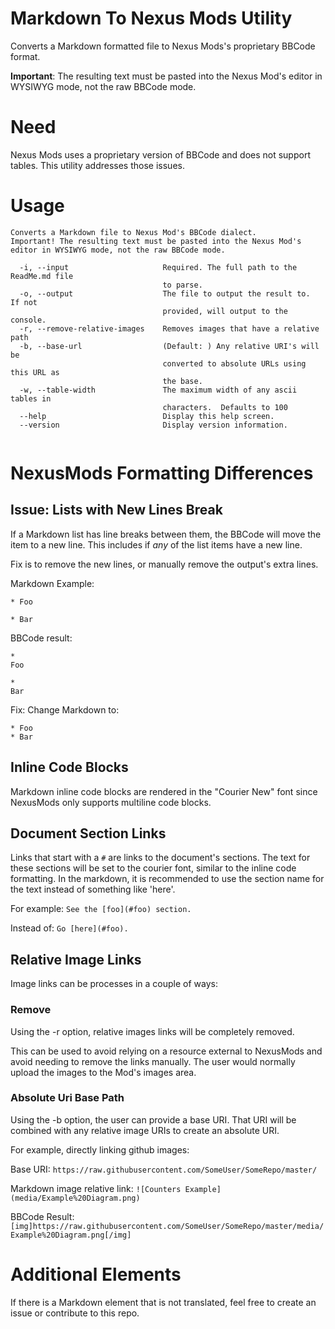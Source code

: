 # Markdown To Nexus Mods Utility

Converts a Markdown formatted file to Nexus Mods's proprietary BBCode format.  

**Important**: The resulting text must be pasted into the Nexus Mod's editor in WYSIWYG mode, not the raw BBCode mode.

# Need
Nexus Mods uses a proprietary version of BBCode and does not support tables.
This utility addresses those issues.

# Usage

```
Converts a Markdown file to Nexus Mod's BBCode dialect.
Important! The resulting text must be pasted into the Nexus Mod's editor in WYSIWYG mode, not the raw BBCode mode.

  -i, --input                     Required. The full path to the ReadMe.md file
                                  to parse.
  -o, --output                    The file to output the result to.  If not
                                  provided, will output to the console.
  -r, --remove-relative-images    Removes images that have a relative path
  -b, --base-url                  (Default: ) Any relative URI's will be
                                  converted to absolute URLs using this URL as
                                  the base.
  -w, --table-width               The maximum width of any ascii tables in
                                  characters.  Defaults to 100
  --help                          Display this help screen.
  --version                       Display version information.


  ```


# NexusMods Formatting Differences

## Issue: Lists with New Lines Break

If a Markdown list has line breaks between them, the BBCode will move the item to a new line.
This includes if *any* of the list items have a new line.  

Fix is to remove the new lines, or manually remove the output's extra lines.

Markdown Example:  
```
* Foo

* Bar
```

BBCode result:
```
* 
Foo

* 
Bar
```

Fix: Change Markdown to:
```
* Foo
* Bar
```

## Inline Code Blocks

Markdown inline code blocks are rendered in the "Courier New" font since NexusMods only supports multiline code blocks.

## Document Section Links

Links that start with a `#` are links to the document's sections.  The text for these sections will be set to the courier font, similar to the inline code formatting.
In the markdown, it is recommended to use the section name for the text instead of something like 'here'.

For example:  ```See the [foo](#foo) section.```

Instead of: ```Go [here](#foo).```

## Relative Image Links
Image links can be processes in a couple of ways:

### Remove
Using the -r option, relative images links will be completely removed.  

This can be used to avoid relying on a resource external to NexusMods and avoid needing to remove the links manually.  The user would normally upload the images to the Mod's images area.

### Absolute Uri Base Path
Using the -b option, the user can provide a base URI.  That URI will be combined with any relative image URIs to create an absolute URI.

For example, directly linking github images:

Base URI:
```https://raw.githubusercontent.com/SomeUser/SomeRepo/master/```

Markdown image relative link:
```![Counters Example](media/Example%20Diagram.png)```

BBCode Result:
```[img]https://raw.githubusercontent.com/SomeUser/SomeRepo/master/media/Example%20Diagram.png[/img]```

# Additional Elements
If there is a Markdown element that is not translated, feel free to create an issue or contribute to this repo.
